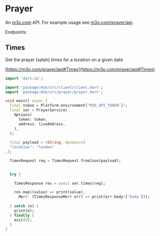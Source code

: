 # Prayer

An [m3o.com](https://m3o.com) API. For example usage see [m3o.com/prayer/api](https://m3o.com/prayer/api).

Endpoints:

## Times

Get the prayer (salah) times for a location on a given date


[https://m3o.com/prayer/api#Times](https://m3o.com/prayer/api#Times)

```dart
import 'dart:io';

import 'package:m3o/src/client/client.dart';
import 'package:m3o/src/prayer/prayer.dart';

void main() async {
  final token = Platform.environment['M3O_API_TOKEN']!;
  final ser = PrayerService(
    Options(
      token: token,
      address: liveAddress,
    ),
  );
 
  final payload = <String, dynamic>{
  "location": "london"
,};

  TimesRequest req = TimesRequest.fromJson(payload);

  
  try {

	TimesResponse res = await ser.times(req);

    res.map((value) => print(value),
	  Merr: (TimesResponseMerr err) => print(err.body!['body']));	
  
  } catch (e) {
    print(e);
  } finally {
    exit(0);
  }
}
```
